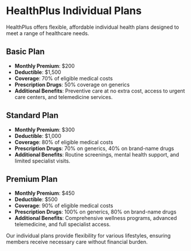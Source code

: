 # HealthPlus Individual Plans

HealthPlus offers flexible, affordable individual health plans designed to meet a range of healthcare needs.

## Basic Plan
- **Monthly Premium**: $200
- **Deductible**: $1,500
- **Coverage**: 70% of eligible medical costs
- **Prescription Drugs**: 50% coverage on generics
- **Additional Benefits**: Preventive care at no extra cost, access to urgent care centers, and telemedicine services.

## Standard Plan
- **Monthly Premium**: $300
- **Deductible**: $1,000
- **Coverage**: 80% of eligible medical costs
- **Prescription Drugs**: 70% on generics, 40% on brand-name drugs
- **Additional Benefits**: Routine screenings, mental health support, and limited specialist visits.

## Premium Plan
- **Monthly Premium**: $450
- **Deductible**: $500
- **Coverage**: 90% of eligible medical costs
- **Prescription Drugs**: 100% on generics, 80% on brand-name drugs
- **Additional Benefits**: Comprehensive wellness programs, advanced telemedicine, and full specialist access.

Our individual plans provide flexibility for various lifestyles, ensuring members receive necessary care without financial burden.
